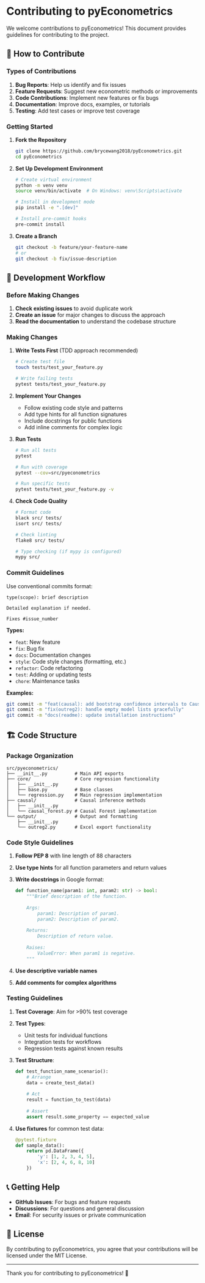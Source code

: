 # Contributing to pyEconometrics

We welcome contributions to pyEconometrics! This document provides guidelines for contributing to the project.

## 🤝 How to Contribute

### Types of Contributions

1. **Bug Reports**: Help us identify and fix issues
2. **Feature Requests**: Suggest new econometric methods or improvements
3. **Code Contributions**: Implement new features or fix bugs
4. **Documentation**: Improve docs, examples, or tutorials
5. **Testing**: Add test cases or improve test coverage

### Getting Started

1. **Fork the Repository**
   ```bash
   git clone https://github.com/brycewang2018/pyEconometrics.git
   cd pyEconometrics
   ```

2. **Set Up Development Environment**
   ```bash
   # Create virtual environment
   python -m venv venv
   source venv/bin/activate  # On Windows: venv\Scripts\activate
   
   # Install in development mode
   pip install -e ".[dev]"
   
   # Install pre-commit hooks
   pre-commit install
   ```

3. **Create a Branch**
   ```bash
   git checkout -b feature/your-feature-name
   # or
   git checkout -b fix/issue-description
   ```

## 📝 Development Workflow

### Before Making Changes

1. **Check existing issues** to avoid duplicate work
2. **Create an issue** for major changes to discuss the approach
3. **Read the documentation** to understand the codebase structure

### Making Changes

1. **Write Tests First** (TDD approach recommended)
   ```bash
   # Create test file
   touch tests/test_your_feature.py
   
   # Write failing tests
   pytest tests/test_your_feature.py
   ```

2. **Implement Your Changes**
   - Follow existing code style and patterns
   - Add type hints for all function signatures
   - Include docstrings for public functions
   - Add inline comments for complex logic

3. **Run Tests**
   ```bash
   # Run all tests
   pytest
   
   # Run with coverage
   pytest --cov=src/pyeconometrics
   
   # Run specific tests
   pytest tests/test_your_feature.py -v
   ```

4. **Check Code Quality**
   ```bash
   # Format code
   black src/ tests/
   isort src/ tests/
   
   # Check linting
   flake8 src/ tests/
   
   # Type checking (if mypy is configured)
   mypy src/
   ```

### Commit Guidelines

Use conventional commits format:

```
type(scope): brief description

Detailed explanation if needed.

Fixes #issue_number
```

**Types:**
- `feat`: New feature
- `fix`: Bug fix
- `docs`: Documentation changes
- `style`: Code style changes (formatting, etc.)
- `refactor`: Code refactoring
- `test`: Adding or updating tests
- `chore`: Maintenance tasks

**Examples:**
```bash
git commit -m "feat(causal): add bootstrap confidence intervals to CausalForest"
git commit -m "fix(outreg2): handle empty model lists gracefully"
git commit -m "docs(readme): update installation instructions"
```

## 🏗 Code Structure

### Package Organization
```
src/pyeconometrics/
├── __init__.py          # Main API exports
├── core/                # Core regression functionality
│   ├── __init__.py
│   ├── base.py          # Base classes
│   └── regression.py    # Main regression implementation
├── causal/              # Causal inference methods
│   ├── __init__.py
│   └── causal_forest.py # Causal Forest implementation
└── output/              # Output and formatting
    ├── __init__.py
    └── outreg2.py       # Excel export functionality
```

### Code Style Guidelines

1. **Follow PEP 8** with line length of 88 characters
2. **Use type hints** for all function parameters and return values
3. **Write docstrings** in Google format:
   ```python
   def function_name(param1: int, param2: str) -> bool:
       """Brief description of the function.
       
       Args:
           param1: Description of param1.
           param2: Description of param2.
           
       Returns:
           Description of return value.
           
       Raises:
           ValueError: When param1 is negative.
       """
   ```

4. **Use descriptive variable names**
5. **Add comments for complex algorithms**

### Testing Guidelines

1. **Test Coverage**: Aim for >90% test coverage
2. **Test Types**:
   - Unit tests for individual functions
   - Integration tests for workflows
   - Regression tests against known results
3. **Test Structure**:
   ```python
   def test_function_name_scenario():
       # Arrange
       data = create_test_data()
       
       # Act
       result = function_to_test(data)
       
       # Assert
       assert result.some_property == expected_value
   ```

4. **Use fixtures** for common test data:
   ```python
   @pytest.fixture
   def sample_data():
       return pd.DataFrame({
           'y': [1, 2, 3, 4, 5],
           'x': [2, 4, 6, 8, 10]
       })
   ```

## 📞 Getting Help

- **GitHub Issues**: For bugs and feature requests
- **Discussions**: For questions and general discussion
- **Email**: For security issues or private communication

## 📄 License

By contributing to pyEconometrics, you agree that your contributions will be licensed under the MIT License.

---

Thank you for contributing to pyEconometrics! 🎉
